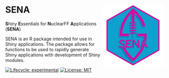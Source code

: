 
# SENA <img src="man/logo/logo.png" align="right" height="200" alt="" />

**S**hiny **E**ssentials for **N**uclearFF **A**pplications (**SENA**)

SENA is an R package intended for use in Shiny applications. 
The package allows for functions to be used to rapidly generate Shiny applications with development of Shiny modules.


<!-- badges: start -->
[![Lifecycle: experimental](https://img.shields.io/badge/lifecycle-experimental-orange.svg)](https://lifecycle.r-lib.org/articles/stages.html#experimental)
[![License: MIT](https://img.shields.io/badge/License-MIT-yellow.svg)](https://opensource.org/licenses/MIT)
